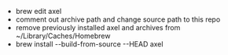 - brew edit axel
- comment out archive path and change source path to this repo
- remove previously installed axel and archives from ~/Library/Caches/Homebrew 
- brew install --build-from-source --HEAD axel
